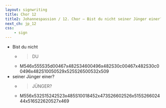```yaml
---
layout: signwriting
title: Chor 12
title2: Johannespassion / 12. Chor – Bist du nicht seiner Jünger einer?
next_ch: jp_12
css:
    - sign
---
```


<!--
https://www.signbank.org/signpuddle2.0/searchword.php
https://www.sutton-signwriting.io/signmaker
-->

<!--
Bist du nicht seiner Jünger einer?
--> 

- Bist du nicht 
    + > DU
    + M546x555S35d00467x482S34600496x482S30c00467x482S30c00496x482S10050529x525S26500532x509
- seiner Jünger einer?
    + > JÜNGER?
    + M556x532S15242523x485S10018452x473S26602526x515S26602444x516S22620527x469



